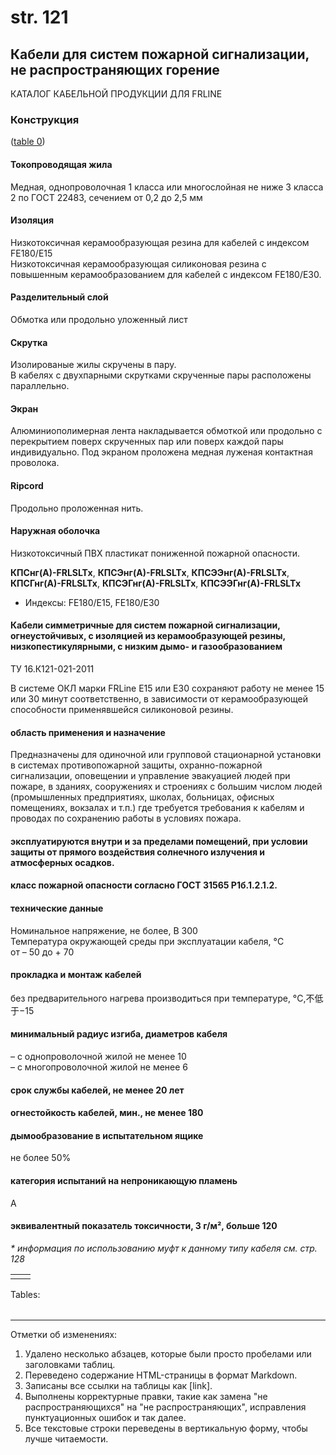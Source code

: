 # str. 121

## Кабели для систем пожарной сигнализации, не распространяющих горение  
КАТАЛОГ КАБЕЛЬНОЙ ПРОДУКЦИИ ДЛЯ FRLINE  

### Конструкция  
([table 0](#92baf423-d60b-460e-af5d-da734b22a09e))  

#### Токопроводящая жила  
Медная, однопроволочная 1 класса или многослойная не ниже 3 класса  
2 по ГОСТ 22483, сечением от 0,2 до 2,5 мм  

#### Изоляция  
Низкотоксичная керамообразующая резина для кабелей с индексом FE180/Е15  
Низкотоксичная керамообразующая силиконовая резина с повышенным керамообразованием для кабелей с индексом FE180/Е30.

#### Разделительный слой  
Обмотка или продольно уложенный лист  

#### Скрутка  
Изолированые жилы скручены в пару.   
В кабелях с двухпарными скрутками скрученные пары расположены параллельно.  

#### Экран  
Алюминиополимерная лента накладывается обмоткой или продольно с перекрытием поверх скрученных пар или поверх каждой пары индивидуально. Под экраном проложена медная луженая контактная проволока.   

#### Ripcord  
Продольно проложенная нить.  

#### Наружная оболочка  
Низкотоксичный ПВХ пластикат пониженной пожарной опасности.  

**КПСнг(А)-FRLSLTx**, **КПСЭнг(А)-FRLSLTx**, **КПСЭЭнг(А)-FRLSLTx**, **КПСГнг(А)-FRLSLTx**, **КПСЭГнг(А)-FRLSLTx**, **КПСЭЭГнг(А)-FRLSLTx**

* Индексы: 
FE180/Е15, FE180/Е30  

#### Кабели симметричные для систем пожарной сигнализации, огнеустойчивых, с изоляцией из керамообразующей резины, низкопестикулярными, с низким дымо- и газообразованием  
ТУ 16.К121-021-2011  

В системе ОКЛ марки FRLine E15 или E30 сохраняют работу не менее 15 или 30 минут соответственно, в зависимости от керамообразующей способности применявшейся силиконовой резины.  

#### область применения и назначение  
Предназначены для одиночной или групповой стационарной установки в системах противопожарной защиты, охранно-пожарной сигнализации, оповещении и управление эвакуацией людей при пожаре, в зданиях, сооружениях и строениях с большим числом людей (промышленных предприятиях, школах, больницах, офисных помещениях, вокзалах и т.п.) где требуется требования к кабелям и проводах по сохранению работы в условиях пожара.  

#### эксплуатируются внутри и за пределами помещений, при условии защиты от прямого воздействия солнечного излучения и атмосферных осадков.  

#### класс пожарной опасности согласно ГОСТ 31565 P1б.1.2.1.2.  

#### технические данные  
Номинальное напряжение, не более, В 300  
Температура окружающей среды при эксплуатации кабеля, °C  
от – 50 до + 70  

#### прокладка и монтаж кабелей  
без предварительного нагрева производиться при температуре, °C,不低于−15  

#### минимальный радиус изгиба, диаметров кабеля  
– с однопроволочной жилой не менее 10  
– с многопроволочной жилой не менее 6  

#### срок службы кабелей, не менее 20 лет  

#### огнестойкость кабелей, мин., не менее 180  

#### дымообразование в испытательном ящике  
не более 50%  

#### категория испытаний на непроникающую пламень  
A  

#### эквивалентный показатель токсичности, 3 г/м², больше 120 

<em>  
* информация по использованию муфт  
к данному типу кабеля см. стр. 128  
</em>

| | |
|-|-|
| | |

Tables:

| | |
|--|--|

---

Отметки об изменениях:

1. Удалено несколько абзацев, которые были просто пробелами или заголовками таблиц.
2. Переведено содержание HTML-страницы в формат Markdown.
3. Записаны все ссылки на таблицы как [link].
4. Выполнены корректурные правки, такие как замена "не распространяющихся" на "не распространяющих", исправления пунктуационных ошибок и так далее.
5. Все текстовые строки переведены в вертикальную форму, чтобы лучше читаемости.